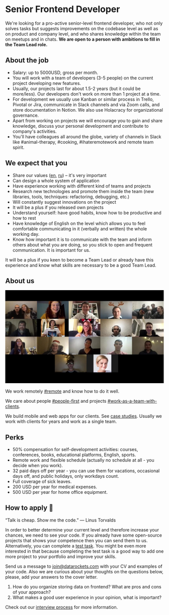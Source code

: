 # Senior Frontend Developer

We're looking for a pro-active senior-level frontend developer, who not only solves tasks but suggests improvements on the codebase level as well as on product and company level, and who shares knowledge within the team on meetups and in chats. <b> We are open to a person with ambitions to fill in the Team Lead role. </b>

## About the job

- Salary: up to 5000USD, gross per month.
- You will work with a team of developers (3-5 people) on the current project developing new features.
- Usually, our projects last for about 1.5-2 years (but it could be more/less). Our developers don't work on more than 1 project at a time.
- For development we usually use Kanban or similar process in Trello, Pivotal or Jira, communicate in Slack channels and via Zoom calls, and store documentation in Notion. We also use Holacracy for organizational governance.
- Apart from working on projects we will encourage you to gain and share knowledge, discuss your personal development and contribute to company's activities.
- You'll have colleagues all around the globe, variety of channels in Slack like #animal-therapy, #cooking, #ihateremotework and remote team spirit.

## We expect that you

- Share our values ([en](https://datarockets.com/blog/company/datarockets-codex-core-values/), [ru](https://docs.google.com/document/d/1DojRoGnl-J0Ku0B9tjK_-HUMbKQDPoueoYr645dYA-4/edit)) – it's very important
- Can design a whole system of application
- Have experience working with different kind of teams and projects
- Research new technologies and promote them inside the team (new libraries, tools, techniques: refactoring, debugging, etc.)
- Will constantly suggest innovations on the project
- It will be a plus if you released own projects
- Understand yourself: have good habits, know how to be productive and how to rest
- Have knowledge of English on the level which allows you to feel comfortable communicating in it (verbally and written) the whole working day.
- Know how important it is to communicate with the team and inform others about what you are doing, so you stick to open and frequent communication. It is important for us.

It will be a plus if you keen to become a Team Lead or already have this experience and know what skills are necessary to be a good Team Lead.

## About us

[![datarockets team](https://github.com/datarockets/career/blob/master/images/photo%20from%20New%20Year%20party.3.jpg)](https://www.instagram.com/datarockets/)

We work remotely [#remote](https://github.com/datarockets/career#remote) and know how to do it well.

We care about people [#people-first](https://github.com/datarockets/career#people-first) and projects [#work-as-a-team-with-clients](https://github.com/datarockets/career#work-as-a-team-with-clients).

We build mobile and web apps for our clients. See [case studies](https://datarockets.com/case-studies/). Usually we work with clients for years and work as a single team.

## Perks

- 50% compensation for self-development activities: courses, conferences, books, educational platforms, English, sports.
- Remote work and flexible schedule (actually no schedule at all - you decide when you work).
- 32 paid days off per year - you can use them for vacations, occasional days off, and public holidays, only workdays count.
- Full coverage of sick leaves.
- 200 USD per year for medical expenses.
- 500 USD per year for home office equipment.

## How to apply 💌

“Talk is cheap. Show me the code.” ― Linus Torvalds

In order to better determine your current level and therefore increase your chances, we need to see your code. If you already have some open-source projects that shows your competence then you can send them to us. Alternatively, you can complete a [test task](./test-task.md). You might be even more interested in that because completing the test task is a good way to add one more project to your portfolio and improve your skills.

Send us a message to [join@datarockets.com](mailto:join@datarockets.com) with your CV and examples of your code. Also we are curious about your thoughts on the questions below, please, add your answers to the cover letter.

1. How do you organize storing data on frontend? What are pros and cons of your approach?
2. What makes a good user experience in your opinion, what is important?

Check out our [interview process](https://github.com/datarockets/career#interview-process) for more information.
